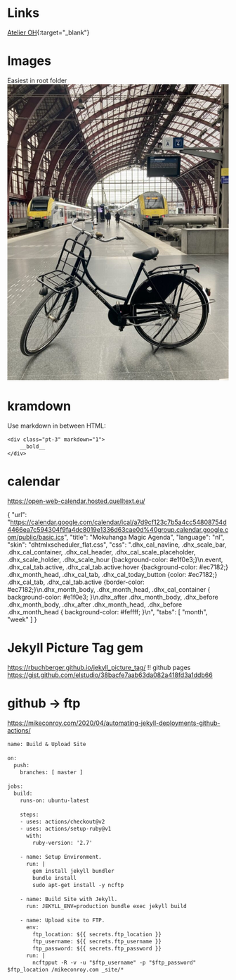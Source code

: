# Links

[Atelier OH](https://www.atelieroh.com/about/){:target="_blank"}


# Images
Easiest in root folder
![Picture of kamishibai bicycle in Antwerp railway station](/assets/images/pages/kamishibai/kamishibai-fiets-station.jpg)


# kramdown
Use markdown in between HTML:

```
<div class="pt-3" markdown="1">
    __bold__
</div>
```

# calendar
https://open-web-calendar.hosted.quelltext.eu/

{
  "url": "https://calendar.google.com/calendar/ical/a7d9cf123c7b5a4cc54808754d4466ea7c594304f9fa4dc8019e1336d63cae0d%40group.calendar.google.com/public/basic.ics",
  "title": "Mokuhanga Magic Agenda",
  "language": "nl",
  "skin": "dhtmlxscheduler_flat.css",
  "css": ".dhx_cal_navline, .dhx_scale_bar, .dhx_cal_container, .dhx_cal_header, .dhx_cal_scale_placeholder, .dhx_scale_holder, .dhx_scale_hour {background-color: #e1f0e3;}\n.event, .dhx_cal_tab.active, .dhx_cal_tab.active:hover {background-color: #ec7182;} .dhx_month_head, .dhx_cal_tab, .dhx_cal_today_button {color: #ec7182;} .dhx_cal_tab, .dhx_cal_tab.active {border-color: #ec7182;}\n.dhx_month_body, .dhx_month_head, .dhx_cal_container { background-color: #e1f0e3; }\n.dhx_after .dhx_month_body, .dhx_before .dhx_month_body, .dhx_after .dhx_month_head, .dhx_before .dhx_month_head { background-color: #feffff; }\n",
  "tabs": [
    "month",
    "week"
  ]
}

# Jekyll Picture Tag gem
https://rbuchberger.github.io/jekyll_picture_tag/
!! github pages
https://gist.github.com/elstudio/38bacfe7aab63da082a418fd3a1ddb66


# github -> ftp
https://mikeconroy.com/2020/04/automating-jekyll-deployments-github-actions/
```
name: Build & Upload Site

on:
  push:
    branches: [ master ]

jobs:
  build:
    runs-on: ubuntu-latest

    steps:
    - uses: actions/checkout@v2
    - uses: actions/setup-ruby@v1
      with:
        ruby-version: '2.7'

    - name: Setup Environment.
      run: |
        gem install jekyll bundler
        bundle install
        sudo apt-get install -y ncftp
        
    - name: Build Site with Jekyll.
      run: JEKYLL_ENV=production bundle exec jekyll build
    
    - name: Upload site to FTP.
      env: 
        ftp_location: ${{ secrets.ftp_location }}
        ftp_username: ${{ secrets.ftp_username }}
        ftp_password: ${{ secrets.ftp_password }} 
      run: |
        ncftpput -R -v -u "$ftp_username" -p "$ftp_password" $ftp_location /mikeconroy.com _site/*
```
